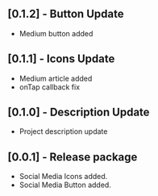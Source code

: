 ## [0.1.2] - Button Update

* Medium button added

## [0.1.1] - Icons Update

* Medium article added
* onTap callback fix

## [0.1.0] - Description Update

* Project description update

## [0.0.1] - Release package

* Social Media Icons added.
* Social Media Button added.
